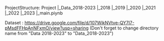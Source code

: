 ProjectStructure:
  Project
    |_Data_2018-2023
      |_2018
      |_2019
      |_2020
      |_2021
      |_2022
      |_2023
    |_main.piynb

Dataset : https://drive.google.com/file/d/107WikNVtve-QY7I7-pMsdFFHpAnNFxmO/view?usp=sharing
(Don't forget to change directory name from "Data 2018-2023" to "Data_2018-2023")
